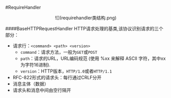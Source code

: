 #RequireHandler

<div align=center>
![](requirehandler类结构.png)
</div>

####BaseHTTPRequestHandler
HTTP请求处理的基类,该协议识别请求的三个部分：
  * 请求行：`<command> <path> <version>`
    * `command`：请求方法，一般为`GET`或`POST`
    * `path`：请求的URL，URL编码规范 (使用 %xx 来解释 ASCII 字符，其中xx为字符16进制).
    * `version`：HTTP版本，`HTTP/1.0`或者`HTTP/1.1`
  * RFC-822形式的请求头：每行通过CRLF分开
  * 消息主体（数据）
  * 请求头和消息中间由空行隔开